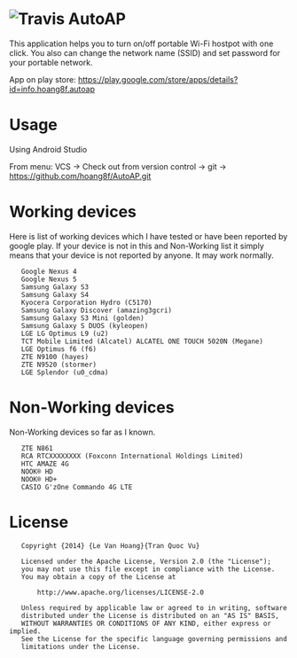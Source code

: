 ![Travis](https://api.travis-ci.org/hoang8f/AutoAP.svg)
AutoAP
======
This application helps you to turn on/off portable Wi-Fi hostpot with one click.
You also can change the network name (SSID) and set password for your portable network.

App on play store: https://play.google.com/store/apps/details?id=info.hoang8f.autoap

Usage
=====
Using Android Studio

From menu: VCS -> Check out from version control -> git -> https://github.com/hoang8f/AutoAP.git

Working devices
===============
Here is list of working devices which I have tested or have been reported by google play.
If your device is not in this and Non-Working list it simply means that your device is not reported by anyone.
It may work normally.

       Google Nexus 4
       Google Nexus 5
       Samsung Galaxy S3
       Samsung Galaxy S4
       Kyocera Corporation Hydro (C5170)
       Samsung Galaxy Discover (amazing3gcri)
       Samsung Galaxy S3 Mini (golden)
       Samsung Galaxy S DUOS (kyleopen)
       LGE LG Optimus L9 (u2)
       TCT Mobile Limited (Alcatel) ALCATEL ONE TOUCH 5020N (Megane)
       LGE Optimus f6 (f6)
       ZTE N9100 (hayes)
       ZTE N9520 (stormer)
       LGE Splendor (u0_cdma)

Non-Working devices
===================
Non-Working devices so far as I known.

       ZTE N861
       RCA RTCXXXXXXXX (Foxconn International Holdings Limited)
       HTC AMAZE 4G
       NOOK® HD
       NOOK® HD+
       CASIO G'zOne Commando 4G LTE


License
=======
       Copyright {2014} {Le Van Hoang}{Tran Quoc Vu}
    
       Licensed under the Apache License, Version 2.0 (the "License");
       you may not use this file except in compliance with the License.
       You may obtain a copy of the License at
    
           http://www.apache.org/licenses/LICENSE-2.0
    
       Unless required by applicable law or agreed to in writing, software
       distributed under the License is distributed on an "AS IS" BASIS,
       WITHOUT WARRANTIES OR CONDITIONS OF ANY KIND, either express or implied.
       See the License for the specific language governing permissions and
       limitations under the License.


